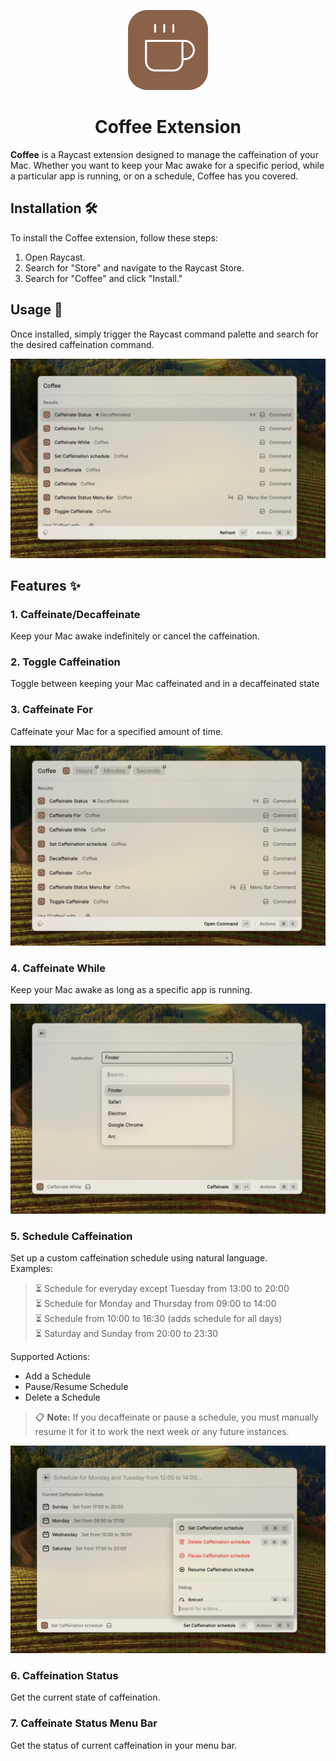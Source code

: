 <p align="center">
  <img src="./assets/logo.png" height="128">
  <h1 align="center">Coffee Extension</h1>
</p>

**Coffee** is a Raycast extension designed to manage the caffeination of your Mac. Whether you want to keep your Mac awake for a specific period, while a particular app is running, or on a schedule, Coffee has you covered.

## Installation 🛠️ 

To install the Coffee extension, follow these steps:
1. Open Raycast.
2. Search for "Store" and navigate to the Raycast Store.
3. Search for "Coffee" and click "Install."

## Usage 🚀

Once installed, simply trigger the Raycast command palette and search for the desired caffeination command.

<p align="center">
  <img src="./assets/coffee.png" alt="Raycast Command Palette with Coffee Commands">
</p>

## Features ✨

### 1. **Caffeinate/Decaffeinate**
Keep your Mac awake indefinitely or cancel the caffeination.

### 2. **Toggle Caffeination**
Toggle between keeping your Mac caffeinated and in a decaffeinated state

### 3. **Caffeinate For**
Caffeinate your Mac for a specified amount of time.
  
<p align="center">
  <img src="./assets/caffeinateFor.png" alt="Caffeinate For Command">
</p>

### 4. **Caffeinate While**
Keep your Mac awake as long as a specific app is running.
  
<p align="center">
  <img src="./assets/caffeinateWhile.png" alt="Caffeinate While Command">
</p>

### 5. **Schedule Caffeination**
Set up a custom caffeination schedule using natural language.  
Examples:

  > ⏳ Schedule for everyday except Tuesday from 13:00 to 20:00    
  > ⏳ Schedule for Monday and Thursday from 09:00 to 14:00    
  > ⏳ Schedule from 10:00 to 16:30 (adds schedule for all days)  
  > ⏳ Saturday and Sunday from 20:00 to 23:30

Supported Actions:
- Add a Schedule
- Pause/Resume Schedule
- Delete a Schedule

> 📋 **Note:** If you decaffeinate or pause a schedule, you must manually resume it for it to work the next week or any future instances.

<p align="center">
  <img src="./assets/addSchedule.png" alt="Schedule Caffeination Command">
</p>

### 6. **Caffeination Status**
Get the current state of caffeination.

### 7. **Caffeinate Status Menu Bar**
Get the status of current caffeination in your menu bar.